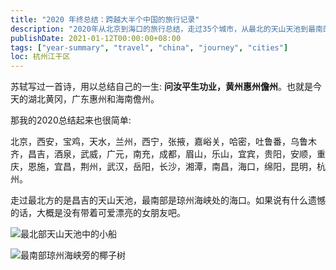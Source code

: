 ```yaml
---
title: "2020 年终总结：跨越大半个中国的旅行记录"
description: "2020年从北京到海口的旅行总结，走过35个城市，从最北的天山天池到最南的琼州海峡，记录一年中最难忘的旅程"
publishDate: 2021-01-12T00:00:00+08:00
tags: ["year-summary", "travel", "china", "journey", "cities"]
loc: 杭州江干区
---
```


苏轼写过一首诗，用以总结自己的一生: **问汝平生功业，黄州惠州儋州**。也就是今天的湖北黄冈，广东惠州和海南儋州。

那我的2020总结起来也很简单:

北京，西安，宝鸡，天水，兰州，西宁，张掖，嘉峪关，哈密，吐鲁番，乌鲁木齐，昌吉，酒泉，武威，广元，南充，成都，眉山，乐山，宜宾，贵阳，安顺，重庆，恩施，宜昌，荆州，武汉，岳阳，长沙，湘潭，南昌，海口，绵阳，昆明，杭州。

走过最北方的是昌吉的天山天池，最南部是琼州海峡处的海口。如果说有什么遗憾的话，大概是没有带着可爱漂亮的女朋友吧。

![最北部天山天池中的小船](https://static.shanyue.tech/images/24-03-18/clipboard-7833.061f68.webp)

![最南部琼州海峡旁的椰子树](https://static.shanyue.tech/images/24-03-18/clipboard-1782.b59b63.webp)
